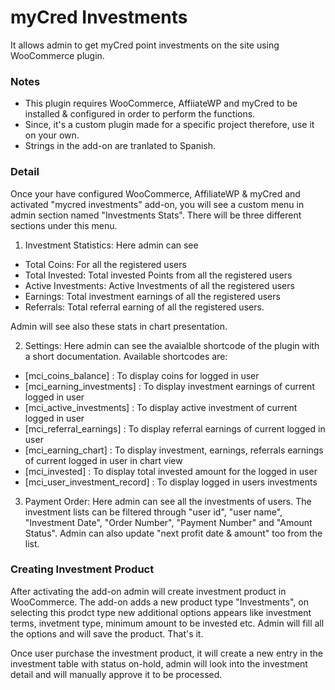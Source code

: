 # myCred Investments
It allows admin to get myCred point investments on the site using WooCommerce plugin. 

### Notes
- This plugin requires WooCommerce, AffiiateWP and myCred to be installed & configured in order to perform the functions.
- Since, it's a custom plugin made for a specific project therefore, use it on your own.
- Strings in the add-on are tranlated to Spanish.

### Detail
Once your have configured WooCommerce, AffiliateWP & myCred and activated "mycred investments" add-on, you will see a custom menu in admin section named "Investments Stats". There will be three different sections under this menu.
 
1) Investment Statistics: 
Here admin can see 
- Total Coins: For all the registered users
- Total Invested: Total invested Points from all the registered users
- Active Investments: Active Investments of all the registered users
- Earnings: Total investment earnings of all the registered users
- Referrals: Total referral earning of all the registered users.

Admin will see also these stats in chart presentation.

2) Settings:
Here admin can see the avaialble shortcode of the plugin with a short documentation. Available shortcodes are:
- [mci_coins_balance] : To display coins for logged in user
- [mci_earning_investments] : To display investment earnings of current logged in user
- [mci_active_investments] : To display active investment of current logged in user
- [mci_referral_earnings] : To display referral earnings of current logged in user
- [mci_earning_chart] : To display investment, earnings, referrals earnings of current logged in user in chart view
- [mci_invested] : To display total invested amount for the logged in user
- [mci_user_investment_record] : To display logged in users investments

3) Payment Order:
Here admin can see all the investments of users. The investment lists can be filtered through "user id", "user name", "Investment Date", "Order Number", "Payment Number" and "Amount Status". Admin can also update "next profit date & amount" too from the list.

### Creating Investment Product
After activating the add-on admin will create investment product in WooCommerce. The add-on adds a new product type "Investments", on selecting this prodct type new additional options appears like investment terms, invetment type, minimum amount to be invested etc. Admin will fill all the options and will save the product. That's it.

Once user purchase the investment product, it will create a new entry in the investment table with status on-hold, admin will look into the investment detail and will manually approve it to be processed.
